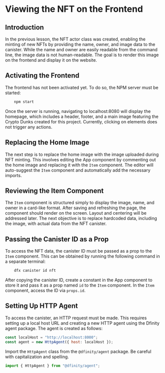# Viewing the NFT on the Frontend

## Introduction

In the previous lesson, the NFT actor class was created, enabling the minting of new NFTs by providing the name, owner, and image data to the canister. While the name and owner are easily readable from the command line, the image data is not human-readable. The goal is to render this image on the frontend and display it on the website.

## Activating the Frontend

The frontend has not been activated yet. To do so, the NPM server must be started:

```bash
    npm start
```

Once the server is running, navigating to localhost:8080 will display the homepage, which includes a header, footer, and a main image featuring the Crypto Dunks created for this project. Currently, clicking on elements does not trigger any actions.

## Replacing the Home Image

The next step is to replace the home image with the image uploaded during NFT minting. This involves editing the App component by commenting out the home image and replacing it with the `Item` component. The editor will auto-suggest the `Item` component and automatically add the necessary imports.

## Reviewing the Item Component

The `Item` component is structured simply to display the image, name, and owner in a card-like format. After saving and refreshing the page, the component should render on the screen. Layout and centering will be addressed later. The next objective is to replace hardcoded data, including the image, with actual data from the NFT canister.

## Passing the Canister ID as a Prop

To access the NFT data, the canister ID must be passed as a prop to the `Item` component. This can be obtained by running the following command in a separate terminal:

```bash
    dfx canister id nft
```

After copying the canister ID, create a constant in the App component to store it and pass it as a prop named `id` to the `Item` component. In the `Item` component, access the ID via `props.id`.

## Setting Up HTTP Agent

To access the canister, an HTTP request must be made. This requires setting up a local host URL and creating a new HTTP agent using the Dfinity agent package. The agent is created as follows:

```js
const localHost = "http://localhost:8000";
const agent = new HttpAgent({ host: localHost });
```

Import the `HttpAgent` class from the `@dfinity/agent` package. Be careful with capitalization and spelling.

```js
import { HttpAgent } from "@dfinity/agent";
```
